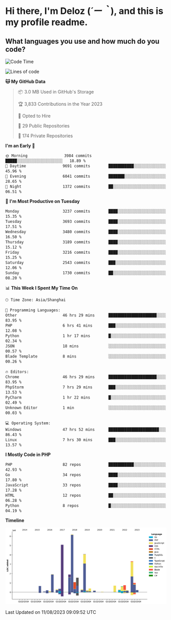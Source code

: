# **Hi there, I'm Deloz (*´ー｀*), and this is my profile readme.**

## **What languages you use and how much do you code?**

<!--START_SECTION:waka-->
![Code Time](http://img.shields.io/badge/Code%20Time-2%2C109%20hrs%2024%20mins-blue)

![Lines of code](https://img.shields.io/badge/From%20Hello%20World%20I%27ve%20Written-31.5%20million%20lines%20of%20code-blue)

**🐱 My GitHub Data** 

> 📦 3.0 MB Used in GitHub's Storage 
 > 
> 🏆 3,833 Contributions in the Year 2023
 > 
> 💼 Opted to Hire
 > 
> 📜 29 Public Repositories 
 > 
> 🔑 174 Private Repositories 
 > 
**I'm an Early 🐤** 

```text
🌞 Morning                3984 commits        █████░░░░░░░░░░░░░░░░░░░░   18.89 % 
🌆 Daytime                9691 commits        ███████████░░░░░░░░░░░░░░   45.96 % 
🌃 Evening                6041 commits        ███████░░░░░░░░░░░░░░░░░░   28.65 % 
🌙 Night                  1372 commits        ██░░░░░░░░░░░░░░░░░░░░░░░   06.51 % 
```
📅 **I'm Most Productive on Tuesday** 

```text
Monday                   3237 commits        ████░░░░░░░░░░░░░░░░░░░░░   15.35 % 
Tuesday                  3693 commits        ████░░░░░░░░░░░░░░░░░░░░░   17.51 % 
Wednesday                3480 commits        ████░░░░░░░░░░░░░░░░░░░░░   16.50 % 
Thursday                 3189 commits        ████░░░░░░░░░░░░░░░░░░░░░   15.12 % 
Friday                   3216 commits        ████░░░░░░░░░░░░░░░░░░░░░   15.25 % 
Saturday                 2543 commits        ███░░░░░░░░░░░░░░░░░░░░░░   12.06 % 
Sunday                   1730 commits        ██░░░░░░░░░░░░░░░░░░░░░░░   08.20 % 
```


📊 **This Week I Spent My Time On** 

```text
🕑︎ Time Zone: Asia/Shanghai

💬 Programming Languages: 
Other                    46 hrs 29 mins      █████████████████████░░░░   83.95 % 
PHP                      6 hrs 41 mins       ███░░░░░░░░░░░░░░░░░░░░░░   12.08 % 
Python                   1 hr 17 mins        █░░░░░░░░░░░░░░░░░░░░░░░░   02.34 % 
JSON                     18 mins             ░░░░░░░░░░░░░░░░░░░░░░░░░   00.57 % 
Blade Template           8 mins              ░░░░░░░░░░░░░░░░░░░░░░░░░   00.26 % 

🔥 Editors: 
Chrome                   46 hrs 29 mins      █████████████████████░░░░   83.95 % 
PhpStorm                 7 hrs 29 mins       ███░░░░░░░░░░░░░░░░░░░░░░   13.53 % 
PyCharm                  1 hr 22 mins        █░░░░░░░░░░░░░░░░░░░░░░░░   02.49 % 
Unknown Editor           1 min               ░░░░░░░░░░░░░░░░░░░░░░░░░   00.03 % 

💻 Operating System: 
Windows                  47 hrs 52 mins      ██████████████████████░░░   86.43 % 
Linux                    7 hrs 30 mins       ███░░░░░░░░░░░░░░░░░░░░░░   13.57 % 
```

**I Mostly Code in PHP** 

```text
PHP                      82 repos            ███████████░░░░░░░░░░░░░░   42.93 % 
Go                       34 repos            ████░░░░░░░░░░░░░░░░░░░░░   17.80 % 
JavaScript               33 repos            ████░░░░░░░░░░░░░░░░░░░░░   17.28 % 
HTML                     12 repos            ██░░░░░░░░░░░░░░░░░░░░░░░   06.28 % 
Python                   8 repos             █░░░░░░░░░░░░░░░░░░░░░░░░   04.19 % 
```



**Timeline**

![Lines of Code chart](https://raw.githubusercontent.com/deloz/deloz/main/assets/bar_graph.png)


 Last Updated on 11/08/2023 09:09:52 UTC
<!--END_SECTION:waka-->
